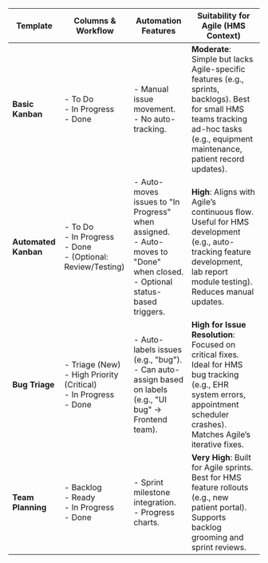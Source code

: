 | **Template**         | **Columns & Workflow**                          | **Automation Features**                                   | **Suitability for Agile (HMS Context)**                  |
|----------------------|-----------------------------------------------|----------------------------------------------------------|----------------------------------------------------------|
| **Basic Kanban**     | - To Do<br>- In Progress<br>- Done            | - Manual issue movement.<br>- No auto-tracking.          | **Moderate**: Simple but lacks Agile-specific features (e.g., sprints, backlogs). Best for small HMS teams tracking ad-hoc tasks (e.g., equipment maintenance, patient record updates). |
| **Automated Kanban** | - To Do<br>- In Progress<br>- Done<br>- (Optional: Review/Testing) | - Auto-moves issues to "In Progress" when assigned.<br>- Auto-moves to "Done" when closed.<br>- Optional status-based triggers. | **High**: Aligns with Agile’s continuous flow. Useful for HMS development (e.g., auto-tracking feature development, lab report module testing). Reduces manual updates. |
| **Bug Triage**       | - Triage (New)<br>- High Priority (Critical)<br>- In Progress<br>- Done | - Auto-labels issues (e.g., "bug").<br>- Can auto-assign based on labels (e.g., "UI bug" → Frontend team). | **High for Issue Resolution**: Focused on critical fixes. Ideal for HMS bug tracking (e.g., EHR system errors, appointment scheduler crashes). Matches Agile’s iterative fixes. |
| **Team Planning**    | - Backlog<br>- Ready<br>- In Progress<br>- Done | - Sprint milestone integration.<br>- Progress charts.    | **Very High**: Built for Agile sprints. Best for HMS feature rollouts (e.g., new patient portal). Supports backlog grooming and sprint reviews. |

